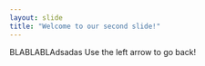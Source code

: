 ```yaml
---
layout: slide
title: "Welcome to our second slide!"
---
```

BLABLABLAdsadas
Use the left arrow to go back!